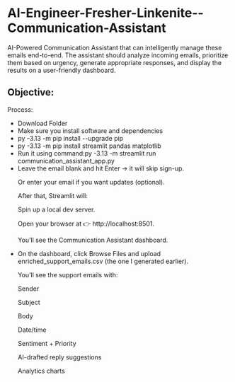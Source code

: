 # AI-Engineer-Fresher-Linkenite--Communication-Assistant
 AI-Powered Communication Assistant that can intelligently manage these emails end-to-end. The assistant should analyze incoming emails, prioritize them based on urgency, generate appropriate responses, and display the results on a user-friendly dashboard. 
<h2>Objective:</h2>
<p>Process:
<ul>
  <li>Download Folder</li>
  <li>Make sure you install software and dependencies</li>
 <li>py -3.13 -m pip install --upgrade pip</li>
<li>py -3.13 -m pip install streamlit pandas matplotlib
</li>
 <li>Run it using command:py -3.13 -m streamlit run communication_assistant_app.py
</li>
 <li>Leave the email blank and hit Enter → it will skip sign-up.

Or enter your email if you want updates (optional).

After that, Streamlit will:

Spin up a local dev server.

Open your browser at 👉 http://localhost:8501.

You’ll see the Communication Assistant dashboard.</li>
<li>On the dashboard, click Browse Files and upload enriched_support_emails.csv (the one I generated earlier).

You’ll see the support emails with:

Sender

Subject

Body

Date/time

Sentiment + Priority

AI-drafted reply suggestions

Analytics charts</li>

</ul></p>

